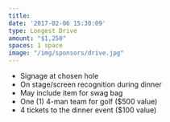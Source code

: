 ```yaml
---
title: 
date: '2017-02-06 15:30:09'
type: Longest Drive
amount: "$1,250"
spaces: 1 space
image: "/img/sponsors/drive.jpg"
---
```


* Signage at chosen hole
* On stage/screen recognition during dinner
* May include item for swag bag
* One (1) 4-man team for golf ($500 value)
* 4 tickets to the dinner event ($100 value)